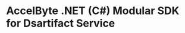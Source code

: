 [//]: # (This code is generated by tool. DO NOT EDIT.)

# AccelByte .NET (C#) Modular SDK for Dsartifact Service